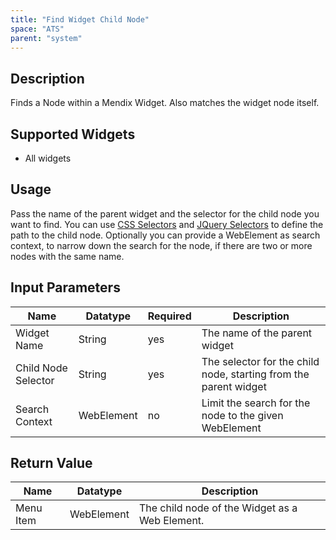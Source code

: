 ```yaml
---
title: "Find Widget Child Node"
space: "ATS" 
parent: "system"
---
```


## Description

Finds a Node within a Mendix Widget.
Also matches the widget node itself.

## Supported Widgets

 + All widgets

## Usage

Pass the name of the parent widget and the selector for the child node you want to find. You can use [CSS Selectors](selectors#css-selectors) and [JQuery Selectors](selectors#jquery-selectors) to define the path to the child node.
Optionally you can provide a WebElement as search context, to narrow down the search for the node, if there are two or more nodes with the same name.

## Input Parameters

Name | Datatype | Required | Description
--- | --- | --- | ---
Widget Name | String | yes | The name of the parent widget
Child Node Selector | String | yes | The selector for the child node, starting from the parent widget
Search Context | WebElement | no | Limit the search for the node to the given WebElement

## Return Value

Name | Datatype | Description
--- | --- | ---
Menu Item | WebElement | The child node of the Widget as a Web Element.
